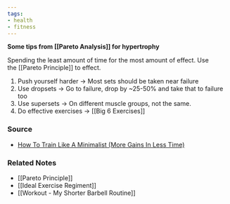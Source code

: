 ```yaml
---
tags:
- health
- fitness
---
```

**Some tips from [[Pareto Analysis]] for hypertrophy**

Spending the least amount of time for the most amount of effect. Use the [[Pareto Principle]] to effect.

1. Push yourself harder -> Most sets should be taken near failure
2. Use dropsets -> Go to failure, drop by ~25-50% and take that to failure too
3. Use supersets -> On different muscle groups, not the same.
4. Do effective exercises -> [[Big 6 Exercises]]

### Source
- [How To Train Like A Minimalist (More Gains In Less Time)](https://youtu.be/xc4OtzAnVMI)

### Related Notes
- [[Pareto Principle]] 
- [[Ideal Exercise Regiment]]
- [[Workout - My Shorter Barbell Routine]]